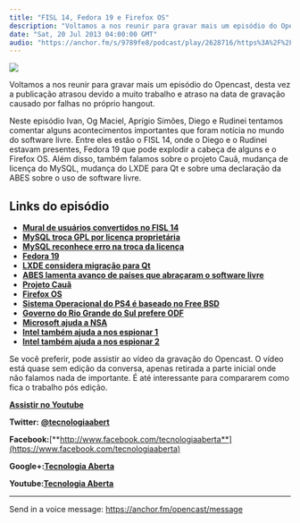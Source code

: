 ```yaml
---
title: "FISL 14, Fedora 19 e Firefox OS"
description: "Voltamos a nos reunir para gravar mais um episódio do Opencast, desta vez a publicação atrasou devido a muito trabalho e atraso na data de gravação ca..."
date: "Sat, 20 Jul 2013 04:00:00 GMT"
audio: "https://anchor.fm/s/9789fe8/podcast/play/2628716/https%3A%2F%2Fd3ctxlq1ktw2nl.cloudfront.net%2Fproduction%2F2019-2-13%2F11238335-44100-2-6044200529951.mp3"
---
```


![](https://d3sv2eduhewoas.cloudfront.net/episode/image/7b30db0d59f84926ac7febe8639c5622.jpg)


Voltamos a nos reunir para gravar mais um episódio do Opencast, desta vez a publicação atrasou devido a muito trabalho e atraso na data de gravação causado por falhas no próprio hangout.


Neste episódio Ivan, Og Maciel, Aprígio Simões, Diego e Rudinei tentamos comentar alguns acontecimentos importantes que foram notícia no mundo do software livre. Entre eles estão o FISL 14, onde o Diego e o Rudinei estavam presentes, Fedora 19 que pode explodir a cabeça de alguns e o Firefox OS. Além disso, também falamos sobre o projeto Cauã, mudança de licença do MySQL, mudança do LXDE para Qt e sobre uma declaração da ABES sobre o uso de software livre.


**Links do episódio**
---------------------


* [**Mural de usuários convertidos no FISL 14**](https://docs.google.com/file/d/0BxgsVIAm8f3-NmE3czB2a2xWeXM/edit)
* [**MySQL troca GPL por licença proprietária**](http://br-linux.org/2013/01/prenuncio-man-pages-do-mysql-discretamente-trocam-gpl-por-licenca-proprietaria.html)
* [**MySQL reconhece erro na troca da licença**](http://insidemysql.com/the-mysql-man-pages-are-available-under-the-gpl/)
* [**Fedora 19**](http://fedoraproject.org/)
* [**LXDE considera migração para Qt**](http://br-linux.org/2013/01/inesperado-lxde-esta-considerando-migrar-para-o-qt.html)
* [**ABES lamenta avanço de países que abraçaram o software livre**](http://br-linux.org/2013/01/abes-passou-10-anos-discutindo-contra-o-modelo-open-source-e-agora-lamenta-o-avanco-dos-paises-que-o-abracaram.html)
* [**Projeto Cauã**](http://projectcaua.org/)
* [**Firefox OS**](http://www.mozilla.org/pt-BR/firefox/os/)
* [**Sistema Operacional do PS4 é baseado no Free BSD**](http://br-linux.org/2013/01/orbis-os-o-sistema-operacional-do-playstation-4-e-mesmo-um-derivado-do-freebsd.html)
* [**Governo do Rio Grande do Sul prefere ODF**](http://www.ubuntero.com.br/2013/07/governo-do-rs-prefere-padrao-odf/)
* [**Microsoft ajuda a NSA**](http://tecnologia.terra.com.br/internet/microsoft-ajudou-nsa-a-acessar-mensagens-criptografadas-diz-jornal,75ad78919fecf310VgnVCM4000009bcceb0aRCRD.html)
* [**Intel também ajuda a nos espionar 1**](https://lwn.net/Articles/506407/)
* [**Intel também ajuda a nos espionar 2**](http://thread.gmane.org/gmane.linux.kernel/1323386/focus=1323475)


Se você preferir, pode assistir ao vídeo da gravação do Opencast. O vídeo está quase sem edição da conversa, apenas retirada a parte inicial onde não falamos nada de importante. É até interessante para compararem como fica o trabalho pós edição.


[**Assistir no Youtube**](http://www.youtube.com/embed/OyskzYqY9Oc)


**Twitter:** [**@tecnologiaabert**](http://twitter.com/tecnologiaabert)


**Facebook:**[**http://www.facebook.com/tecnologiaaberta**](https://www.facebook.com/tecnologiaaberta)


**Google+:**[**Tecnologia Aberta**](https://plus.google.com/u/0/b/114491525240353631044/114491525240353631044/about)


**Youtube:**[**Tecnologia Aberta**](http://youtube.com/tecnologiaaberta)



--- 

Send in a voice message: https://anchor.fm/opencast/message